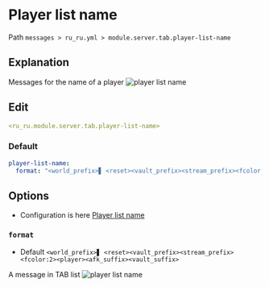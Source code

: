 # Player list name
Path `messages > ru_ru.yml > module.server.tab.player-list-name`

## Explanation
Messages for the name of a player
![player list name](/playerlistname.png)

## Edit
```yaml
<ru_ru.module.server.tab.player-list-name>
```

### Default
```yaml
player-list-name:
  format: "<world_prefix>▋ <reset><vault_prefix><stream_prefix><fcolor:2><player><afk_suffix><vault_suffix>"
```

## Options

- Configuration is here [Player list name](/en/config/module/server/tab/player-list-name/)

### `format`
- Default `<world_prefix>▋ <reset><vault_prefix><stream_prefix><fcolor:2><player><afk_suffix><vault_suffix>`

A message in TAB list
![player list name](/playerlistname.png)

